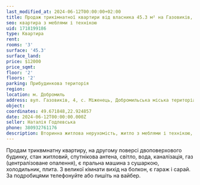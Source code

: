 ```yaml
---
last_modified_at: 2024-06-12T00:00:00+02:00
title: Продаж трикімнатної квартири від власника 45.3 м² на Газовиків, с. Міженець
seo: квартира з меблями і технікою
uid: 1718199186
type: Квартира
rent:
rooms: '3'
surface: '45.3'
surface_land:
price: $12000
price_sqmt:
floor: '2'
floors: '2'
parking: Прибудинкова територія
region:
location: м. Добромиль
address: вул. Газовиків, 4, с. Міженець, Добромильська міська територіальна громада
object:
coordinates: 49.671848,22.924857
date: 2024-06-12T00:00:00.000Z
seller: Наталія Годлевська
phone: 380932761176
description: Вторинна житлова нерухомість, житло з меблями і технікою, придатне для проживання
---
```


Продам триквмнатну квартиру, на другому поверсі двоповерхового будинку, стан житловий, спутнікова антена, світло, вода, каналізація, газ (централізоване опалення), є пральна машина з сушаркою, холодильник, плита. З великої кімнати вихід на болкон, є гараж і сарай. За подробицями телефонуйте або пишіть на вайбер.
